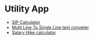 # Utility App
- [SIP Calculator](https://tools.71anshuman.com/#/sip-calculator)
- [Multi Line To Single Line text conveter](https://tools.71anshuman.com/#/multi-line-to-single-line)
- [Salary Hike calculator](https://tools.71anshuman.com/#/salary-hike-calculator)
